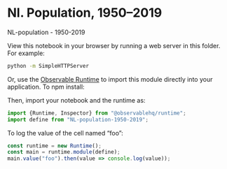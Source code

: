 # Nl. Population, 1950–2019
NL-population - 1950-2019

View this notebook in your browser by running a web server in this folder. For
example:

~~~sh
python -m SimpleHTTPServer
~~~

Or, use the [Observable Runtime]() to
import this module directly into your application. To npm install:



Then, import your notebook and the runtime as:

~~~js
import {Runtime, Inspector} from "@observablehq/runtime";
import define from "NL-population-1950-2019";
~~~

To log the value of the cell named “foo”:

~~~js
const runtime = new Runtime();
const main = runtime.module(define);
main.value("foo").then(value => console.log(value));
~~~
